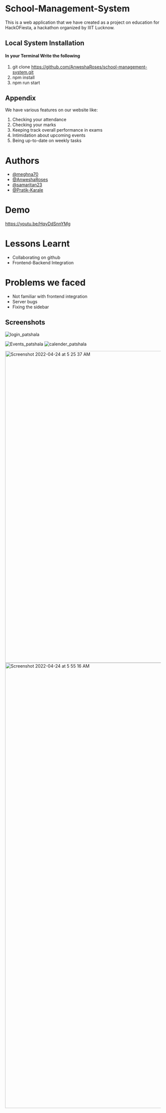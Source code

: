 # School-Management-System
This is a web application that we have created as a project on education for HackOFiesta, a hackathon organized by IIIT Lucknow.

## Local System Installation
#### In your Terminal Write the following
1. git clone https://github.com/AnweshaRoses/school-management-system.git
2. npm install
3. npm run start

## Appendix
We have various features on our website like:

1. Checking your attendance
2. Checking your marks
3. Keeping track overall performance in exams
4. Intimidation about upcoming events
5. Being up-to-date on weekly tasks

# Authors
* [@meghna70](https://github.com/meghna70)
* [@AnweshaRoses](https://github.com/AnweshaRoses)
* [@samaritan23](https://github.com/samaritan23)
* [@Pratik-Karale](https://github.com/Pratik-Karale)

# Demo
https://youtu.be/HqyDdSnnYMg
# Lessons Learnt
* Collaborating on github
* Frontend-Backend Integration

# Problems we faced
* Not familiar with frontend integration
* Server bugs
* Fixing the sidebar

## Screenshots

![login_patshala](https://user-images.githubusercontent.com/67006588/164951123-8bc9fb4c-b605-4615-8ef2-5d9ec386157b.jpg)

![Events_patshala](https://user-images.githubusercontent.com/67006588/164951137-1122df1e-75c3-409c-807b-c43f68bfb08f.jpg)
![calender_patshala](https://user-images.githubusercontent.com/67006588/164951146-d5f9e43f-1c39-420a-be2f-a4a390f1cee1.jpg)

<img width="1008" alt="Screenshot 2022-04-24 at 5 25 37 AM" src="https://user-images.githubusercontent.com/67006588/164951157-3b1797fa-e20c-40e0-928f-3651ad051c72.png">
<img width="1440" alt="Screenshot 2022-04-24 at 5 55 16 AM" src="https://user-images.githubusercontent.com/67006588/164951176-64996b8c-e14b-44e9-ad86-1ff1c354f7b2.png">





